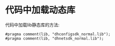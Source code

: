 # 代码中加载动态库

代码中加载lib静态库的方法:

```
#pragma comment(lib, "dhconfigsdk_normal.lib");
#pragma comment(lib, "dhnetsdk_normal.lib");
```


